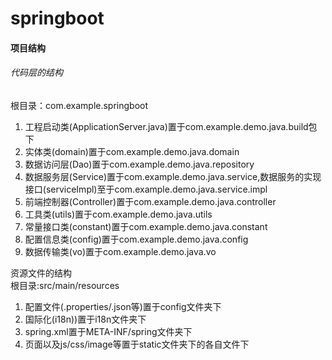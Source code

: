 # springboot  
#### 项目结构  
###### 代码层的结构  

根目录：com.example.springboot  
1. 工程启动类(ApplicationServer.java)置于com.example.demo.java.build包下  
2. 实体类(domain)置于com.example.demo.java.domain  
3. 数据访问层(Dao)置于com.example.demo.java.repository  
4. 数据服务层(Service)置于com.example.demo.java.service,数据服务的实现接口(serviceImpl)至于com.example.demo.java.service.impl  
5. 前端控制器(Controller)置于com.example.demo.java.controller  
6. 工具类(utils)置于com.example.demo.java.utils  
7. 常量接口类(constant)置于com.example.demo.java.constant  
8. 配置信息类(config)置于com.example.demo.java.config  
9. 数据传输类(vo)置于com.example.demo.java.vo    

资源文件的结构  
根目录:src/main/resources  
1. 配置文件(.properties/.json等)置于config文件夹下  
2. 国际化(i18n))置于i18n文件夹下  
3. spring.xml置于META-INF/spring文件夹下  
4. 页面以及js/css/image等置于static文件夹下的各自文件下  


<!-- [基于SpringBoot开发一套完整的项目](https://blog.csdn.net/xwd718/article/details/80640357)   -->
<!-- [基于SpringBoot开发一个Restful服务，实现增删改查功能](http://www.cnblogs.com/xuwujing/p/8260935.html%20)   -->
<!-- [Idea DEBUG断点调试技巧](https://blog.csdn.net/qq_27093465/article/details/64124330) -->